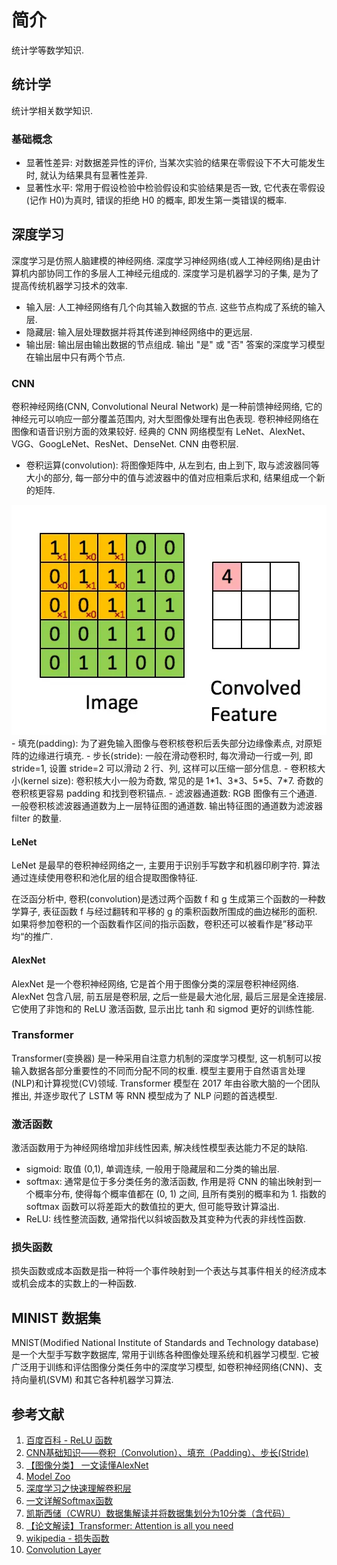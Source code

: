 # 简介
统计学等数学知识.

## 统计学
统计学相关数学知识.
### 基础概念
- 显著性差异: 对数据差异性的评价, 当某次实验的结果在零假设下不大可能发生时, 就认为结果具有显著性差异.
- 显著性水平: 常用于假设检验中检验假设和实验结果是否一致, 它代表在零假设(记作 H0)为真时, 错误的拒绝 H0 的概率, 即发生第一类错误的概率.


## 深度学习
深度学习是仿照人脑建模的神经网络. 深度学习神经网络(或人工神经网络)是由计算机内部协同工作的多层人工神经元组成的. 深度学习是机器学习的子集, 是为了提高传统机器学习技术的效率.
- 输入层: 人工神经网络有几个向其输入数据的节点. 这些节点构成了系统的输入层.
- 隐藏层: 输入层处理数据并将其传递到神经网络中的更远层.
- 输出层: 输出层由输出数据的节点组成. 输出 "是" 或 "否" 答案的深度学习模型在输出层中只有两个节点.

### CNN 
卷积神经网络(CNN, Convolutional Neural Network) 是一种前馈神经网络, 它的神经元可以响应一部分覆盖范围内, 对大型图像处理有出色表现. 卷积神经网络在图像和语音识别方面的效果较好. 经典的 CNN 网络模型有 LeNet、AlexNet、VGG、GoogLeNet、ResNet、DenseNet. CNN 由卷积层.
- 卷积运算(convolution): 将图像矩阵中, 从左到右, 由上到下, 取与滤波器同等大小的部分, 每一部分中的值与滤波器中的值对应相乘后求和, 结果组成一个新的矩阵.
<img src="../img/cnn_convolution.webp">
- 填充(padding): 为了避免输入图像与卷积核卷积后丢失部分边缘像素点, 对原矩阵的边缘进行填充.
- 步长(stride): 一般在滑动卷积时, 每次滑动一行或一列, 即 stride=1, 设置 stride=2 可以滑动 2 行、列, 这样可以压缩一部分信息.
- 卷积核大小(kernel size): 卷积核大小一般为奇数, 常见的是 1*1、3*3、5*5、7*7. 奇数的卷积核更容易 padding 和找到卷积锚点.
- 滤波器通道数: RGB 图像有三个通道. 一般卷积核滤波器通道数为上一层特征图的通道数. 输出特征图的通道数为滤波器 filter 的数量.

#### LeNet 
LeNet 是最早的卷积神经网络之一, 主要用于识别手写数字和机器印刷字符. 算法通过连续使用卷积和池化层的组合提取图像特征.

在泛函分析中, 卷积(convolution)是透过两个函数 f 和 g 生成第三个函数的一种数学算子, 表征函数 f 与经过翻转和平移的 g 的乘积函数所围成的曲边梯形的面积. 如果将参加卷积的一个函数看作区间的指示函数，卷积还可以被看作是”移动平均“的推广.

#### AlexNet
AlexNet 是一个卷积神经网络, 它是首个用于图像分类的深层卷积神经网络.
AlexNet 包含八层, 前五层是卷积层, 之后一些是最大池化层, 最后三层是全连接层. 它使用了非饱和的 ReLU 激活函数, 显示出比 tanh 和 sigmod 更好的训练性能.

### Transformer
Transformer(变换器) 是一种采用自注意力机制的深度学习模型, 这一机制可以按输入数据各部分重要性的不同而分配不同的权重. 模型主要用于自然语言处理(NLP)和计算视觉(CV)领域. Transformer 模型在 2017 年由谷歌大脑的一个团队推出, 并逐步取代了 LSTM 等 RNN 模型成为了 NLP 问题的首选模型.

### 激活函数
激活函数用于为神经网络增加非线性因素, 解决线性模型表达能力不足的缺陷.
- sigmoid: 取值 (0,1), 单调连续, 一般用于隐藏层和二分类的输出层.
- softmax: 通常是位于多分类任务的激活函数, 作用是将 CNN 的输出映射到一个概率分布, 使得每个概率值都在 (0, 1) 之间, 且所有类别的概率和为 1. 指数的 softmax 函数可以将差距大的数值拉的更大, 但可能导致计算溢出.
- ReLU: 线性整流函数, 通常指代以斜坡函数及其变种为代表的非线性函数.

### 损失函数
损失函数或成本函数是指一种将一个事件映射到一个表达与其事件相关的经济成本或机会成本的实数上的一种函数.

## MINIST 数据集
MNIST(Modified National Institute of Standards and Technology database)是一个大型手写数字数据库, 常用于训练各种图像处理系统和机器学习模型. 它被广泛用于训练和评估图像分类任务中的深度学习模型, 如卷积神经网络(CNN)、支持向量机(SVM) 和其它各种机器学习算法.

## 参考文献
1. [百度百科 - ReLU 函数](https://baike.baidu.com/item/ReLU%20函数/22689567)
2. [CNN基础知识——卷积（Convolution）、填充（Padding）、步长(Stride)](https://zhuanlan.zhihu.com/p/77471866)
3. [【图像分类】 一文读懂AlexNet](https://juejin.cn/post/7012922205965287432)
4. [Model Zoo](https://github.com/BVLC/caffe/wiki/Model-zoo)
5. [深度学习之快速理解卷积层](https://zhuanlan.zhihu.com/p/59917842)
6. [一文详解Softmax函数](https://zhuanlan.zhihu.com/p/105722023)
7. [凯斯西储（CWRU）数据集解读并将数据集划分为10分类（含代码）](https://zhuanlan.zhihu.com/p/437791143)
8. [【论文解读】Transformer: Attention is all you need](https://zhuanlan.zhihu.com/p/343751830)
9. [wikipedia - 损失函数](https://zh.wikipedia.org/zh-cn/损失函数)
10. [Convolution Layer](https://caffe.berkeleyvision.org/tutorial/layers/convolution.html)
